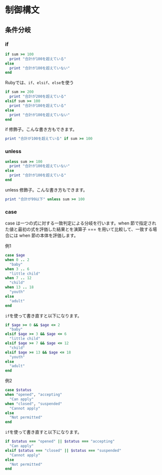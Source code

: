 # 制御構文

## 条件分岐

### if

```ruby
if sum >= 100
  print "合計が100を超えている"
else
  print "合計が100を超えていない"
end
```

Rubyでは、`if`、`elsif`、`else`を使う

```ruby
if sum >= 200
  print "合計が200を超えている"
elsif sum >= 100
  print "合計が100を超えている"
else
  print "合計が100を超えていない"
end
```

if 修飾子。こんな書き方もできます。

```ruby
print "合計が100を超えている" if sum >= 100
```

### unless

```ruby
unless sum >= 100
  print "合計が100を超えていない"
else
  print "合計が100を超えている"
end
```

unless 修飾子。こんな書き方もできます。

```ruby
print "合計が99以下" unless sum >= 100
```

### case

case は一つの式に対する一致判定による分岐を行います。when 節で指定された値と最初の式を評価した結果とを演算子 === を用いて比較して、一致する場合には when 節の本体を評価します。

例1

```ruby
case $age
when 0 .. 2
  "baby"
when 3 .. 6
  "little child"
when 7 .. 12
  "child"
when 13 .. 18
  "youth"
else
  "adult"
end
```

`if`を使って書き直すと以下になります。

```ruby
if $age >= 0 && $age <= 2
  "baby"
elsif $age >= 3 && $age <= 6
  "little child"
elsif $age >= 7 && $age <= 12
  "child"
elsif $age >= 13 && $age <= 18
  "youth"
else
  "adult"
end
```

例2

```ruby
case $status
when "opened", "accepting"
  "Can apply"
when "closed", "suspended"
  "Cannot apply"
else
  "Not permitted"
end
```

`if`を使って書き直すと以下になります。

```ruby
if $status === "opened" || $status === "accepting"
  "Can apply"
elsif $status === "closed" || $status === "suspended"
  "Cannot apply"
else
  "Not permitted"
end
```